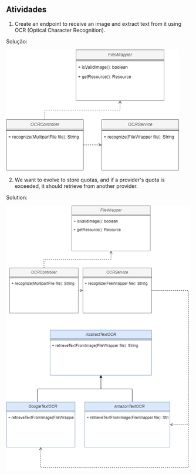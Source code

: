 ## Atividades

1. Create an endpoint to receive an image and extract text from it using OCR (Optical Character Recognition).

Solução:

![1SRP.png](images/1_SRP.png)

2. We want to evolve to store quotas, and if a provider's quota is exceeded, it should retrieve from another provider.

Solution:

![3 OCP.png](images/3_OCP.png)




